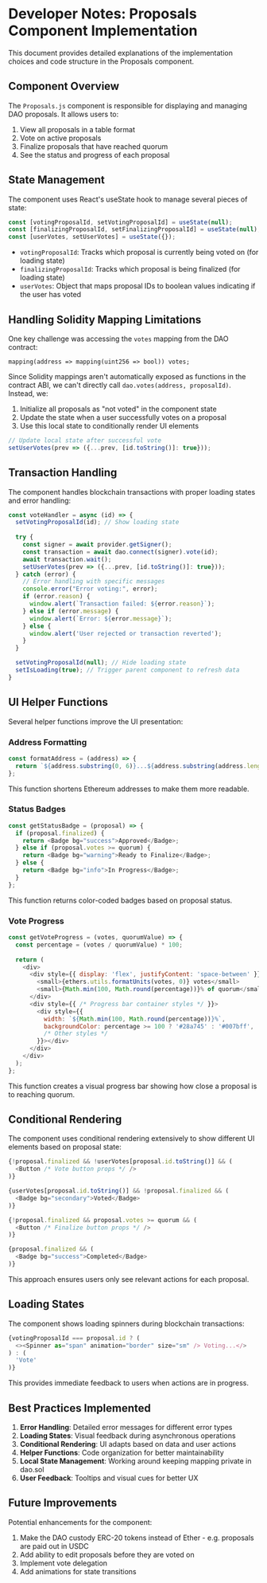 # Developer Notes: Proposals Component Implementation

This document provides detailed explanations of the implementation choices and code structure in the Proposals component.

## Component Overview

The `Proposals.js` component is responsible for displaying and managing DAO proposals. It allows users to:

1. View all proposals in a table format
2. Vote on active proposals
3. Finalize proposals that have reached quorum
4. See the status and progress of each proposal

## State Management

The component uses React's useState hook to manage several pieces of state:

```javascript
const [votingProposalId, setVotingProposalId] = useState(null);
const [finalizingProposalId, setFinalizingProposalId] = useState(null);
const [userVotes, setUserVotes] = useState({});
```

- `votingProposalId`: Tracks which proposal is currently being voted on (for loading state)
- `finalizingProposalId`: Tracks which proposal is being finalized (for loading state)
- `userVotes`: Object that maps proposal IDs to boolean values indicating if the user has voted

## Handling Solidity Mapping Limitations

One key challenge was accessing the `votes` mapping from the DAO contract:

```solidity
mapping(address => mapping(uint256 => bool)) votes;
```

Since Solidity mappings aren't automatically exposed as functions in the contract ABI, we can't directly call `dao.votes(address, proposalId)`. Instead, we:

1. Initialize all proposals as "not voted" in the component state
2. Update the state when a user successfully votes on a proposal
3. Use this local state to conditionally render UI elements

```javascript
// Update local state after successful vote
setUserVotes(prev => ({...prev, [id.toString()]: true}));
```

## Transaction Handling

The component handles blockchain transactions with proper loading states and error handling:

```javascript
const voteHandler = async (id) => {
  setVotingProposalId(id); // Show loading state
  
  try {
    const signer = await provider.getSigner();
    const transaction = await dao.connect(signer).vote(id);
    await transaction.wait();
    setUserVotes(prev => ({...prev, [id.toString()]: true}));
  } catch (error) {
    // Error handling with specific messages
    console.error("Error voting:", error);
    if (error.reason) {
      window.alert(`Transaction failed: ${error.reason}`);
    } else if (error.message) {
      window.alert(`Error: ${error.message}`);
    } else {
      window.alert('User rejected or transaction reverted');
    }
  }

  setVotingProposalId(null); // Hide loading state
  setIsLoading(true); // Trigger parent component to refresh data
}
```

## UI Helper Functions

Several helper functions improve the UI presentation:

### Address Formatting

```javascript
const formatAddress = (address) => {
  return `${address.substring(0, 6)}...${address.substring(address.length - 4)}`;
};
```

This function shortens Ethereum addresses to make them more readable.

### Status Badges

```javascript
const getStatusBadge = (proposal) => {
  if (proposal.finalized) {
    return <Badge bg="success">Approved</Badge>;
  } else if (proposal.votes >= quorum) {
    return <Badge bg="warning">Ready to Finalize</Badge>;
  } else {
    return <Badge bg="info">In Progress</Badge>;
  }
};
```

This function returns color-coded badges based on proposal status.

### Vote Progress

```javascript
const getVoteProgress = (votes, quorumValue) => {
  const percentage = (votes / quorumValue) * 100;
  
  return (
    <div>
      <div style={{ display: 'flex', justifyContent: 'space-between' }}>
        <small>{ethers.utils.formatUnits(votes, 0)} votes</small>
        <small>{Math.min(100, Math.round(percentage))}% of quorum</small>
      </div>
      <div style={{ /* Progress bar container styles */ }}>
        <div style={{ 
          width: `${Math.min(100, Math.round(percentage))}%`, 
          backgroundColor: percentage >= 100 ? '#28a745' : '#007bff',
          /* Other styles */
        }}></div>
      </div>
    </div>
  );
};
```

This function creates a visual progress bar showing how close a proposal is to reaching quorum.

## Conditional Rendering

The component uses conditional rendering extensively to show different UI elements based on proposal state:

```javascript
{!proposal.finalized && !userVotes[proposal.id.toString()] && (
  <Button /* Vote button props */ />
)}

{userVotes[proposal.id.toString()] && !proposal.finalized && (
  <Badge bg="secondary">Voted</Badge>
)}

{!proposal.finalized && proposal.votes >= quorum && (
  <Button /* Finalize button props */ />
)}

{proposal.finalized && (
  <Badge bg="success">Completed</Badge>
)}
```

This approach ensures users only see relevant actions for each proposal.

## Loading States

The component shows loading spinners during blockchain transactions:

```javascript
{votingProposalId === proposal.id ? (
  <><Spinner as="span" animation="border" size="sm" /> Voting...</>
) : (
  'Vote'
)}
```

This provides immediate feedback to users when actions are in progress.

## Best Practices Implemented

1. **Error Handling**: Detailed error messages for different error types
2. **Loading States**: Visual feedback during asynchronous operations
3. **Conditional Rendering**: UI adapts based on data and user actions
4. **Helper Functions**: Code organization for better maintainability
5. **Local State Management**: Working around keeping mapping private in dao.sol
6. **User Feedback**: Tooltips and visual cues for better UX

## Future Improvements

Potential enhancements for the component:

1. Make the DAO custody ERC-20 tokens instead of Ether - e.g. proposals are paid out in USDC
2. Add ability to edit proposals before they are voted on
3. Implement vote delegation
4. Add animations for state transitions
